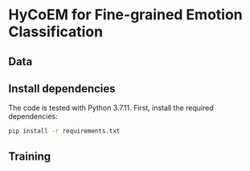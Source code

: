 # HyCoEM for Fine-grained Emotion Classification

## Data

## Install dependencies
The code is tested with Python 3.7.11. First, install the required dependencies:
```bash
pip install -r requirements.txt
```
## Training
